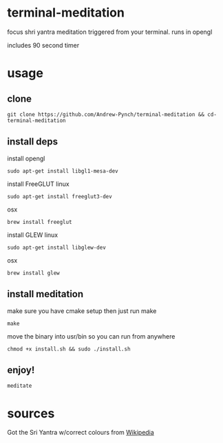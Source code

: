 # terminal-meditation

focus shri yantra meditation triggered from your terminal. runs in opengl

includes 90 second timer

# usage

## clone
```
git clone https://github.com/Andrew-Pynch/terminal-meditation && cd-terminal-meditation
```

## install deps
install opengl

```
sudo apt-get install libgl1-mesa-dev
```

install FreeGLUT
linux

```
sudo apt-get install freeglut3-dev
```

osx

```
brew install freeglut
```

install GLEW
linux

```
sudo apt-get install libglew-dev
```

osx

```
brew install glew
```

## install meditation
make sure you have cmake setup then just run make
```
make
```

move the binary into usr/bin so you can run from anywhere
```
chmod +x install.sh && sudo ./install.sh
```

## enjoy!
```
meditate
```

# sources

Got the Sri Yantra w/correct colours from [Wikipedia](https://en.wikipedia.org/wiki/Yantra)
